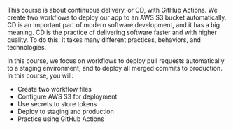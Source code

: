 This course is about continuous delivery, or CD, with GitHub Actions. We create two workflows to deploy our app to an AWS S3 bucket automatically. CD is an important part of modern software development, and it has a big meaning. CD is the practice of delivering software faster and with higher quality. To do this, it takes many different practices, behaviors, and technologies. 

In this course, we focus on workflows to deploy pull requests automatically to a staging environment, and to deploy all merged commits to production. In this course, you will:

- Create two workflow files
- Configure AWS S3 for deployment
- Use secrets to store tokens
- Deploy to staging and production
- Practice using GitHub Actions
